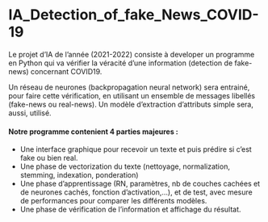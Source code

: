 # IA_Detection_of_fake_News_COVID-19


Le projet d’IA de l’année (2021-2022) consiste à developer un programme en Python qui va vérifier la véracité d’une information (detection de fake-news) concernant
COVID19.

Un réseau de neurones (backpropagation neural network) sera entrainé, pour faire cette vérification, en utilisant un ensemble de messages libellés (fake-news ou real-news). Un
modèle d’extraction d’attributs simple sera, aussi, utilisé.

#### Notre programme contenient 4 parties majeures : 
* Une interface graphique pour recevoir un texte et puis prédire si c’est fake ou bien real.  
* Une phase de vectorization du texte (nettoyage, normalization, stemming, indexation, ponderation)   
* Une phase d’apprentissage (RN, paramètres, nb de couches cachées et de neurones cachés, fonction d’activation,...), et de test, avec mesure de performances pour comparer les différents modèles.  
* Une phase de vérification de l’information et affichage du résultat. 
